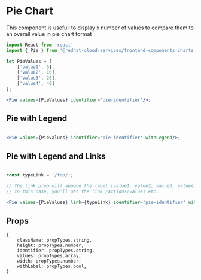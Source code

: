 # Pie Chart

This component is usefull to display x number of values to compare them to an overall value in pie chart format

```jsx
import React from 'react'
import { Pie } from '@redhat-cloud-services/frontend-components-charts';

let PieValues = [
    ['value1', 5],
    ['value2', 10],
    ['value3', 20],
    ['value4', 40]
];

<Pie values={PieValues} identifier='pie-identifier'/>;

```

## Pie with Legend

```jsx

<Pie values={PieValues} identifier='pie-identifier' withLegend/>;

```

## Pie with Legend and Links

```jsx

const typeLink = '/foo/';

// The link prop will append the label (value1, value2, value3, value4) to the typeLink const
// in this case, you'll get the link /actions/value1 etc.

<Pie values={PieValues} link={typeLink} identifier='pie-identifier' withLegend/>;

```

## Props

```JS
{
    className: propTypes.string,
    height: propTypes.number,
    identifier: propTypes.string,
    values: propTypes.array,
    width: propTypes.number,
    withLabel: propTypes.bool,
}
```
